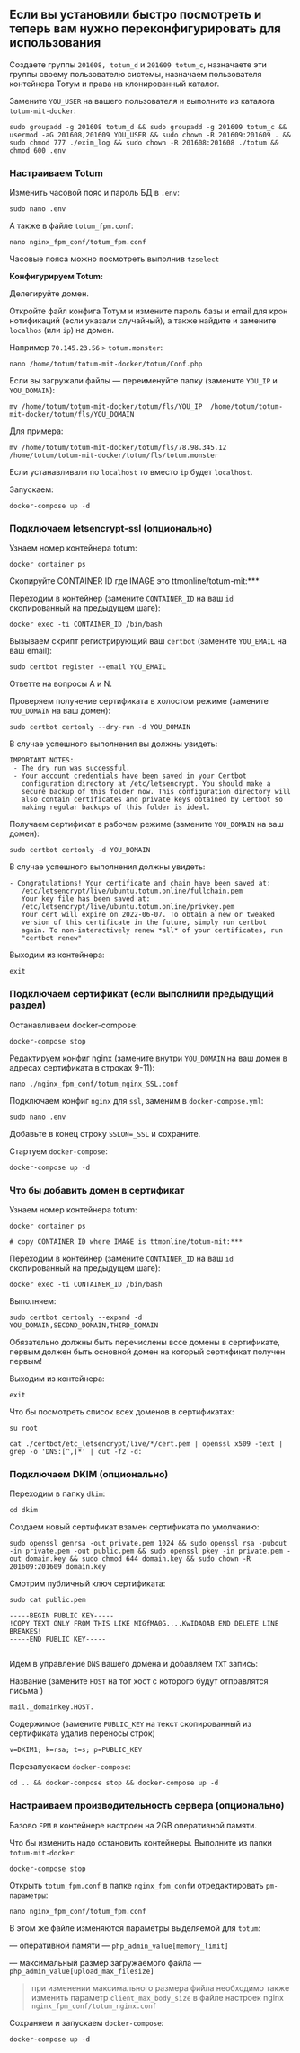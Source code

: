 ##  Если вы установили быстро посмотреть и теперь вам нужно переконфигурировать для использования


Создаете группы `201608, totum_d` и `201609 totum_c`, назначаете эти группы своему пользователю системы, назначаем пользователя контейнера Тотум и права на клонированный каталог.

Замените `YOU_USER` на вашего пользователя и выполните из каталога `totum-mit-docker`:

```
sudo groupadd -g 201608 totum_d && sudo groupadd -g 201609 totum_c && usermod -aG 201608,201609 YOU_USER && sudo chown -R 201609:201609 . && sudo chmod 777 ./exim_log && sudo chown -R 201608:201608 ./totum && chmod 600 .env
```



### Настраиваем Totum


Изменить часовой пояс и пароль БД в `.env`:

```
sudo nano .env
```

А также в файле `totum_fpm.conf`:

```
nano nginx_fpm_conf/totum_fpm.conf
```

Часовые пояса можно посмотреть выполнив `tzselect`


**Конфигурируем Totum:**

Делегируйте домен.

Откройте файл конфига Тотум и измените пароль базы и email для крон нотификаций (если указали случайный), а также найдите и замените `localhos` (или `ip`) на домен.

Например `70.145.23.56` `>` `totum.monster`:

```
nano /home/totum/totum-mit-docker/totum/Conf.php
```

Если вы загружали файлы — переименуйте папку (замените `YOU_IP` и `YOU_DOMAIN`):

```
mv /home/totum/totum-mit-docker/totum/fls/YOU_IP  /home/totum/totum-mit-docker/totum/fls/YOU_DOMAIN
```

Для примера:

```
mv /home/totum/totum-mit-docker/totum/fls/78.98.345.12  /home/totum/totum-mit-docker/totum/fls/totum.monster
```

Если устанавливали по `localhost` то вместо `ip` будет `localhost`.


Запускаем:

```
docker-compose up -d
```


### Подключаем letsencrypt-ssl (опционально)

Узнаем номер контейнера totum:

```
docker container ps

```

Скопируйте CONTAINER ID где IMAGE это ttmonline/totum-mit:***


Переходим в контейнер (замените `CONTAINER_ID` на ваш `id` скопированный на предыдущем шаге):

```
docker exec -ti CONTAINER_ID /bin/bash
```


Вызываем скрипт регистрирующий ваш `certbot` (замените `YOU_EMAIL` на ваш email):

```
sudo certbot register --email YOU_EMAIL

```

Ответте на вопросы A и N.



Проверяем получение сертификата в холостом режиме (замените `YOU_DOMAIN` на ваш домен):

```
sudo certbot certonly --dry-run -d YOU_DOMAIN
```

В случае успешного выполнения вы должны увидеть:

```
IMPORTANT NOTES:
 - The dry run was successful.
 - Your account credentials have been saved in your Certbot
   configuration directory at /etc/letsencrypt. You should make a
   secure backup of this folder now. This configuration directory will
   also contain certificates and private keys obtained by Certbot so
   making regular backups of this folder is ideal.
```



Получаем сертификат в рабочем режиме (замените `YOU_DOMAIN` на ваш домен):

```
sudo certbot certonly -d YOU_DOMAIN
```

В случае успешного выполнения должны увидеть:

```
- Congratulations! Your certificate and chain have been saved at:
   /etc/letsencrypt/live/ubuntu.totum.online/fullchain.pem
   Your key file has been saved at:
   /etc/letsencrypt/live/ubuntu.totum.online/privkey.pem
   Your cert will expire on 2022-06-07. To obtain a new or tweaked
   version of this certificate in the future, simply run certbot
   again. To non-interactively renew *all* of your certificates, run
   "certbot renew"
```



Выходим из контейнера:

```
exit
```



### Подключаем сертификат (если выполнили предыдущий раздел)

Останавливаем docker-compose:

```
docker-compose stop
```



Редактируем конфиг nginx (замените внутри `YOU_DOMAIN` на ваш домен в адресах сертификата в строках 9-11):

```
nano ./nginx_fpm_conf/totum_nginx_SSL.conf
```



Подключаем конфиг `nginx` для `ssl`, заменим в `docker-compose.yml`:

```
sudo nano .env

```

Добавьте в конец строку `SSLON=_SSL` и сохраните.



Стартуем `docker-compose`:

```
docker-compose up -d
```



### Что бы добавить домен в сертификат

Узнаем номер контейнера totum:

```
docker container ps

# copy CONTAINER ID where IMAGE is ttmonline/totum-mit:***
```

Переходим в контейнер (замените `CONTAINER_ID` на ваш `id` скопированный на предыдущем шаге):

```
docker exec -ti CONTAINER_ID /bin/bash
```



Выполняем: 

```
sudo certbot certonly --expand -d YOU_DOMAIN,SECOND_DOMAIN,THIRD_DOMAIN
```

Обязательно должны быть перечислены вссе домены в сертификате, первым должен быть основной домен на который сертификат получен первым!



Выходим из контейнера:

```
exit
```



Что бы посмотреть список всех доменов в сертификатах:

```
su root

cat ./certbot/etc_letsencrypt/live/*/cert.pem | openssl x509 -text | grep -o 'DNS:[^,]*' | cut -f2 -d:
```




### Подключаем DKIM (опционально)

Переходим в папку `dkim`:

```
cd dkim
```



Создаем новый сертификат взамен сертификата по умолчанию:

```
sudo openssl genrsa -out private.pem 1024 && sudo openssl rsa -pubout -in private.pem -out public.pem && sudo openssl pkey -in private.pem -out domain.key && sudo chmod 644 domain.key && sudo chown -R 201609:201609 domain.key
```

Смотрим публичный ключ сертификата:

```
sudo cat public.pem

-----BEGIN PUBLIC KEY-----
!COPY TEXT ONLY FROM THIS LIKE MIGfMA0G....KwIDAQAB END DELETE LINE BREAKES!
-----END PUBLIC KEY-----


```


Идем в управление `DNS` вашего домена и добавляем `TXT` запись:

Название (замените `HOST` на тот хост с которого будут отправлятся письма )

```
mail._domainkey.HOST.
```

Содержимое (замените `PUBLIC_KEY` на текст скопированный из сертификата удалив переносы строк)

```
v=DKIM1; k=rsa; t=s; p=PUBLIC_KEY
```

Перезапускаем `docker-compose`:

```
cd .. && docker-compose stop && docker-compose up -d
```


### Настраиваем производительность сервера (опционально)

Базово `FPM` в контейнере настроен на 2GB оперативной памяти.

Что бы изменить надо остановить контейнеры. Выполните из папки `totum-mit-docker`:

```
docker-compose stop
```

Открыть `totum_fpm.conf` в папке `nginx_fpm_conf`и отредактировать `pm-параметры`:

```
nano nginx_fpm_conf/totum_fpm.conf
```

В этом же файле изменяются параметры выделяемой для `totum`:

— оперативной памяти — `php_admin_value[memory_limit]`

— максимальный размер загружаемого файла — `php_admin_value[upload_max_filesize]`

> при изменении максимального размера фийла необходимо также изменить параметр `client_max_body_size` в файле настроек nginx `nginx_fpm_conf/totum_nginx.conf`

Сохраняем и запускаем `docker-compose`:

```
docker-compose up -d
```
